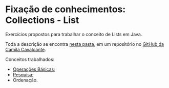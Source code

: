 <h1>Fixação de conhecimentos: Collections - List</h1>

Exercícios propostos para trabalhar o conceito de Lists em Java.

Toda a descrição se encontra [nesta pasta](https://github.com/cami-la/collections-java-api-2023/tree/master/src/main/java/list), em um repositório no [GitHub da Camila Cavalcante](https://github.com/cami-la/).

Conceitos trabalhados:

* [Operações Básicas](https://github.com/boaventuravh/collections-java-api-2023/tree/main/list/operacoes-basicas-list);
* [Pesquisa](https://github.com/boaventuravh/collections-java-api-2023/tree/main/list/pesquisa-list);
* Ordenação.